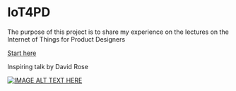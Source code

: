 # IoT4PD

The purpose of this project is to share my experience on the lectures on the Internet of Things for Product Designers

[Start here](intro.md)

Inspiring talk by David Rose 

[![IMAGE ALT TEXT HERE](https://img.youtube.com/vi/I_AhhhcceXk/0.jpg)](https://www.youtube.com/watch?v=I_AhhhcceXk)
